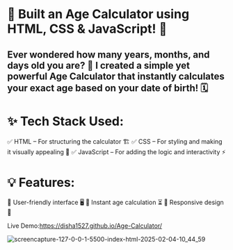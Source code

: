 <h1>🚀 Built an Age Calculator using HTML, CSS & JavaScript! 🎉</h1>

<h2>Ever wondered how many years, months, and days old you are? 🤔 I created a simple yet powerful Age Calculator that instantly calculates your exact age based on your date of birth! 🗓️</h2>

<h1>✨ Tech Stack Used:</h1>
✅ HTML – For structuring the calculator 🏗️
✅ CSS – For styling and making it visually appealing 🎨
✅ JavaScript – For adding the logic and interactivity ⚡

<h1>💡 Features:</h1>
🔹 User-friendly interface 🖥️
🔹 Instant age calculation ⏳
🔹 Responsive design 📱


Live Demo:https://disha1527.github.io/Age-Calculator/

![screencapture-127-0-0-1-5500-index-html-2025-02-04-10_44_59](https://github.com/user-attachments/assets/d48df629-5c4f-4465-a481-1dc3f032c232)

